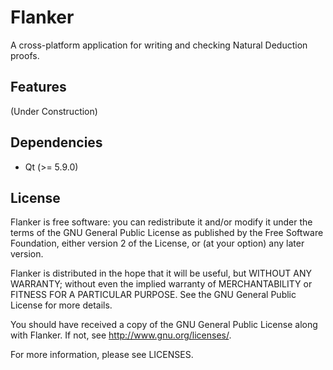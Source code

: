 # Flanker

A cross-platform application for writing and checking Natural Deduction proofs.

## Features

(Under Construction)

## Dependencies

- Qt (>= 5.9.0)

## License

Flanker is free software: you can redistribute it and/or modify it under the terms of the GNU General Public License as published by the Free Software Foundation, either version 2 of the License, or (at your option) any later version.

Flanker is distributed in the hope that it will be useful, but WITHOUT ANY WARRANTY; without even the implied warranty of MERCHANTABILITY or FITNESS FOR A PARTICULAR PURPOSE. See the GNU General Public License for more details.

You should have received a copy of the GNU General Public License along with Flanker. If not, see http://www.gnu.org/licenses/.

For more information, please see LICENSES.